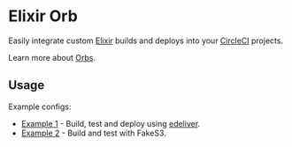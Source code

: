 # Elixir Orb

Easily integrate custom [Elixir](https://elixir-lang.org) builds and deploys into your [CircleCI](https://circleci.com/ "CircleCI") projects.

Learn more about [Orbs](https://github.com/CircleCI-Public/config-preview-sdk/blob/master/docs/using-orbs.md "orb").

## Usage

Example configs:

- [Example 1](src/example/build-test-deploy.yml) - Build, test and deploy using [edeliver](https://github.com/edeliver/edeliver).
- [Example 2](src/example/build-test-with-fakes3.yml) - Build and test with FakeS3.
